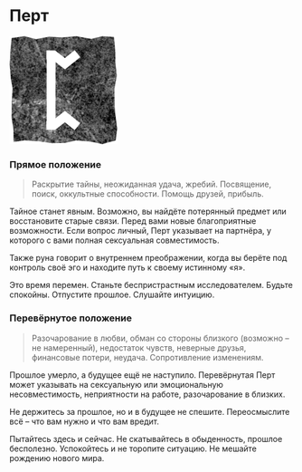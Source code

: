 # Перт

![Руна Перт](image/14_pertho.png)

### Прямое положение

>Раскрытие тайны, неожиданная удача, жребий. Посвящение, поиск, оккультные способности. Помощь друзей, прибыль.

Тайное станет явным. Возможно, вы найдёте потерянный предмет или восстановите старые связи. Перед вами новые благоприятные возможности. Если вопрос личный, Перт указывает на партнёра, у которого с вами полная сексуальная совместимость.

Также руна говорит о внутреннем преображении, когда вы берёте под контроль своё эго и находите путь к своему истинному «я».

Это время перемен. Станьте беспристрастным исследователем. Будьте спокойны. Отпустите прошлое. Слушайте интуицию.

### Перевёрнутое положение

>Разочарование в любви, обман со стороны близкого (возможно – не намеренный), недостаток чувств, неверные друзья, финансовые потери, неудача. Сопротивление изменениям.

Прошлое умерло, а будущее ещё не наступило. Перевёрнутая Перт может указывать на сексуальную или эмоциональную несовместимость, неприятности на работе, разочарование в близких.

Не держитесь за прошлое, но и в будущее не спешите. Переосмыслите всё – что вам нужно и что вам вредит.

Пытайтесь здесь и сейчас. Не скатывайтесь в обыденность, прошлое бесполезно. Успокойтесь и не торопите ситуацию. Не мешайте рождению нового мира.
